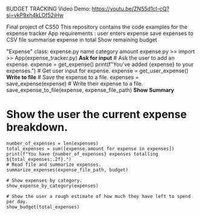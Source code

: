 BUDGET TRACKING
Video Demo: https://youtu.be/ZN55d1cl-cQ?si=vkP9xh4kLOf52jHw

Final project of CS50
This repository contains the code examples for the expense tracker
App requirements :
  user enters expense
  save expenses to CSV file
  summarise expense in total
  Show remaining budget


  "Expense" class: expense.py
    name
    category
    amount
  expense.py >> import >> App(expense_tracker.py)
**Ask for input**
      # Ask the user to add an expense.
    expense = get_expense()
    print(f"You've added {expense} to your expenses.")
    # Get user input for expense.
    expense = get_user_expense()
**Write to file**
      # Save the expense to a file.
    expenses = save_expense(expense)
    # Write their expense to a file.
    save_expense_to_file(expense, expense_file_path)
**Show Summary**
  # Show the user the current expense breakdown.
    number_of_expenses = len(expenses)
    total_expenses = sum([expense.amount for expense in expenses])
    print(f"You have {number_of_expenses} expenses totalling ${total_expenses:.2f}.")
    # Read file and summarize expenses.
    summarize_expenses(expense_file_path, budget)

    # Show expenses by category.
    show_expense_by_category(expenses)

    # Show the user a rough estimate of how much they have left to spend per day.
    show_budget(total_expenses)
  
